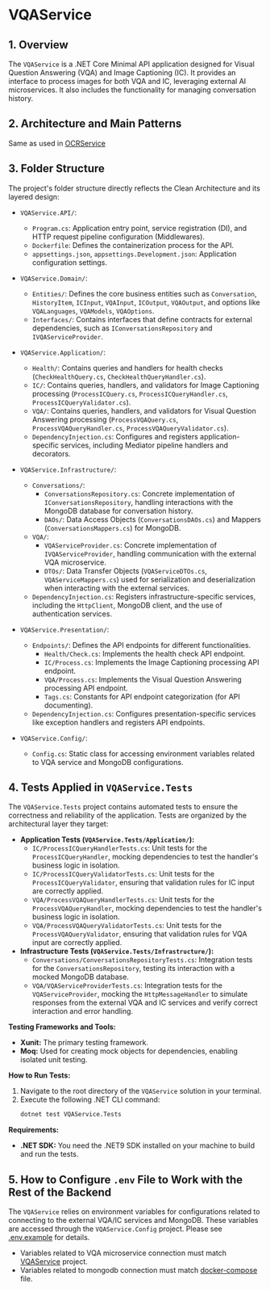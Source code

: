 # VQAService

## 1. Overview

The `VQAService` is a .NET Core Minimal API application designed for Visual Question Answering (VQA) and Image Captioning (IC). It provides an interface to process images for both VQA and IC, leveraging external AI microservices. It also includes the functionality for managing conversation history.

## 2. Architecture and Main Patterns
Same as used in [OCRService](../OCRService/README.md)

## 3. Folder Structure

The project's folder structure directly reflects the Clean Architecture and its layered design:

*   `VQAService.API/`:
    *   `Program.cs`: Application entry point, service registration (DI), and HTTP request pipeline configuration (Middlewares).
    *   `Dockerfile`: Defines the containerization process for the API.
    *   `appsettings.json`, `appsettings.Development.json`: Application configuration settings.

*   `VQAService.Domain/`:
    *   `Entities/`: Defines the core business entities such as `Conversation`, `HistoryItem`, `ICInput`, `VQAInput`, `ICOutput`, `VQAOutput`, and options like `VQALanguages`, `VQAModels`, `VQAOptions`.
    *   `Interfaces/`: Contains interfaces that define contracts for external dependencies, such as `IConversationsRepository` and `IVQAServiceProvider`.

*   `VQAService.Application/`:
    *   `Health/`: Contains queries and handlers for health checks (`CheckHealthQuery.cs`, `CheckHealthQueryHandler.cs`).
    *   `IC/`: Contains queries, handlers, and validators for Image Captioning processing (`ProcessICQuery.cs`, `ProcessICQueryHandler.cs`, `ProcessICQueryValidator.cs`).
    *   `VQA/`: Contains queries, handlers, and validators for Visual Question Answering processing (`ProcessVQAQuery.cs`, `ProcessVQAQueryHandler.cs`, `ProcessVQAQueryValidator.cs`).
    *   `DependencyInjection.cs`: Configures and registers application-specific services, including Mediator pipeline handlers and decorators.

*   `VQAService.Infrastructure/`:
    *   `Conversations/`:
        *   `ConversationsRepository.cs`: Concrete implementation of `IConversationsRepository`, handling interactions with the MongoDB database for conversation history.
        *   `DAOs/`: Data Access Objects (`ConversationsDAOs.cs`) and Mappers (`ConversationsMappers.cs`) for MongoDB.
    *   `VQA/`:
        *   `VQAServiceProvider.cs`: Concrete implementation of `IVQAServiceProvider`, handling communication with the external VQA microservice.
        *   `DTOs/`: Data Transfer Objects (`VQAServiceDTOs.cs`, `VQAServiceMappers.cs`) used for serialization and deserialization when interacting with the external services.
    *   `DependencyInjection.cs`: Registers infrastructure-specific services, including the `HttpClient`, MongoDB client, and the use of authentication services.

*   `VQAService.Presentation/`:
    *   `Endpoints/`: Defines the API endpoints for different functionalities.
        *   `Health/Check.cs`: Implements the health check API endpoint.
        *   `IC/Process.cs`: Implements the Image Captioning processing API endpoint.
        *   `VQA/Process.cs`: Implements the Visual Question Answering processing API endpoint.
        *   `Tags.cs`: Constants for API endpoint categorization (for API documenting).
    *   `DependencyInjection.cs`: Configures presentation-specific services like exception handlers and registers API endpoints.

*   `VQAService.Config/`:
    *   `Config.cs`: Static class for accessing environment variables related to VQA service and MongoDB configurations.

## 4. Tests Applied in `VQAService.Tests`

The `VQAService.Tests` project contains automated tests to ensure the correctness and reliability of the application. Tests are organized by the architectural layer they target:

*   **Application Tests (`VQAService.Tests/Application/`):**
    *   `IC/ProcessICQueryHandlerTests.cs`: Unit tests for the `ProcessICQueryHandler`, mocking dependencies to test the handler's business logic in isolation.
    *   `IC/ProcessICQueryValidatorTests.cs`: Unit tests for the `ProcessICQueryValidator`, ensuring that validation rules for IC input are correctly applied.
    *   `VQA/ProcessVQAQueryHandlerTests.cs`: Unit tests for the `ProcessVQAQueryHandler`, mocking dependencies to test the handler's business logic in isolation.
    *   `VQA/ProcessVQAQueryValidatorTests.cs`: Unit tests for the `ProcessVQAQueryValidator`, ensuring that validation rules for VQA input are correctly applied.
*   **Infrastructure Tests (`VQAService.Tests/Infrastructure/`):**
    *   `Conversations/ConversationsRepositoryTests.cs`: Integration tests for the `ConversationsRepository`, testing its interaction with a mocked MongoDB database.
    *   `VQA/VQAServiceProviderTests.cs`: Integration tests for the `VQAServiceProvider`, mocking the `HttpMessageHandler` to simulate responses from the external VQA and IC services and verify correct interaction and error handling.

**Testing Frameworks and Tools:**
*   **Xunit:** The primary testing framework.
*   **Moq:** Used for creating mock objects for dependencies, enabling isolated unit testing.

**How to Run Tests:**
1.  Navigate to the root directory of the `VQAService` solution in your terminal.
2.  Execute the following .NET CLI command:
    ```bash
    dotnet test VQAService.Tests
    ```
**Requirements:**
*   **.NET SDK:** You need the .NET9 SDK installed on your machine to build and run the tests.

## 5. How to Configure `.env` File to Work with the Rest of the Backend

The `VQAService` relies on environment variables for configurations related to connecting to the external VQA/IC services and MongoDB. These variables are accessed through the `VQAService.Config` project. Please see [.env.example](./.env.example) for details.

- Variables related to VQA microservice connection must match [VQAService](../../SightMate.VQA_Service) project.
- Variables related to mongodb connection must match [docker-compose](../docker-compose.yml) file.